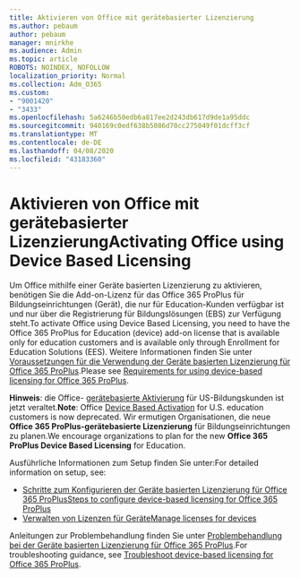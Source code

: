 ```yaml
---
title: Aktivieren von Office mit gerätebasierter Lizenzierung
ms.author: pebaum
author: pebaum
manager: mnirkhe
ms.audience: Admin
ms.topic: article
ROBOTS: NOINDEX, NOFOLLOW
localization_priority: Normal
ms.collection: Adm_O365
ms.custom:
- "9001420"
- "3433"
ms.openlocfilehash: 5a6246b50edb6a817ee2d243db617d9de1a95ddc
ms.sourcegitcommit: 940169c0edf638b5086d70cc275049f01dcff3cf
ms.translationtype: MT
ms.contentlocale: de-DE
ms.lasthandoff: 04/08/2020
ms.locfileid: "43183360"
---
```

# <a name="activating-office-using-device-based-licensing"></a><span data-ttu-id="ff202-102">Aktivieren von Office mit gerätebasierter Lizenzierung</span><span class="sxs-lookup"><span data-stu-id="ff202-102">Activating Office using Device Based Licensing</span></span>

<span data-ttu-id="ff202-103">Um Office mithilfe einer Geräte basierten Lizenzierung zu aktivieren, benötigen Sie die Add-on-Lizenz für das Office 365 ProPlus für Bildungseinrichtungen (Gerät), die nur für Education-Kunden verfügbar ist und nur über die Registrierung für Bildungslösungen (EBS) zur Verfügung steht.</span><span class="sxs-lookup"><span data-stu-id="ff202-103">To activate Office using Device Based Licensing, you need to have the Office 365 ProPlus for Education (device) add-on license that is available only for education customers and is available only through Enrollment for Education Solutions (EES).</span></span> <span data-ttu-id="ff202-104">Weitere Informationen finden Sie unter [Voraussetzungen für die Verwendung der Geräte basierten Lizenzierung für Office 365 ProPlus](https://docs.microsoft.com/deployoffice/device-based-licensing#requirements-for-using-device-based-licensing-for-office-365-proplus).</span><span class="sxs-lookup"><span data-stu-id="ff202-104">Please see [Requirements for using device-based licensing for Office 365 ProPlus](https://docs.microsoft.com/deployoffice/device-based-licensing#requirements-for-using-device-based-licensing-for-office-365-proplus).</span></span>

<span data-ttu-id="ff202-105">**Hinweis**: die Office- [gerätebasierte Aktivierung](https://aka.ms/officedba) für US-Bildungskunden ist jetzt veraltet.</span><span class="sxs-lookup"><span data-stu-id="ff202-105">**Note**: Office [Device Based Activation](https://aka.ms/officedba) for U.S. education customers is now deprecated.</span></span> <span data-ttu-id="ff202-106">Wir ermutigen Organisationen, die neue **Office 365 ProPlus-gerätebasierte Lizenzierung** für Bildungseinrichtungen zu planen.</span><span class="sxs-lookup"><span data-stu-id="ff202-106">We encourage organizations to plan for the new **Office 365 ProPlus Device Based Licensing** for Education.</span></span>

<span data-ttu-id="ff202-107">Ausführliche Informationen zum Setup finden Sie unter:</span><span class="sxs-lookup"><span data-stu-id="ff202-107">For detailed information on setup, see:</span></span>
- [<span data-ttu-id="ff202-108">Schritte zum Konfigurieren der Geräte basierten Lizenzierung für Office 365 ProPlus</span><span class="sxs-lookup"><span data-stu-id="ff202-108">Steps to configure device-based licensing for Office 365 ProPlus</span></span>](https://docs.microsoft.com/deployoffice/device-based-licensing#steps-to-configure-device-based-licensing-for-office-365-proplus)
- [<span data-ttu-id="ff202-109">Verwalten von Lizenzen für Geräte</span><span class="sxs-lookup"><span data-stu-id="ff202-109">Manage licenses for devices</span></span>](https://docs.microsoft.com/Office365/Admin/misc/manage-licenses-for-devices)

<span data-ttu-id="ff202-110">Anleitungen zur Problembehandlung finden Sie unter [Problembehandlung bei der Geräte basierten Lizenzierung für Office 365 ProPlus](https://docs.microsoft.com/deployoffice/device-based-licensing#troubleshoot-device-based-licensing-for-office-365-proplus).</span><span class="sxs-lookup"><span data-stu-id="ff202-110">For troubleshooting guidance, see [Troubleshoot device-based licensing for Office 365 ProPlus](https://docs.microsoft.com/deployoffice/device-based-licensing#troubleshoot-device-based-licensing-for-office-365-proplus).</span></span>